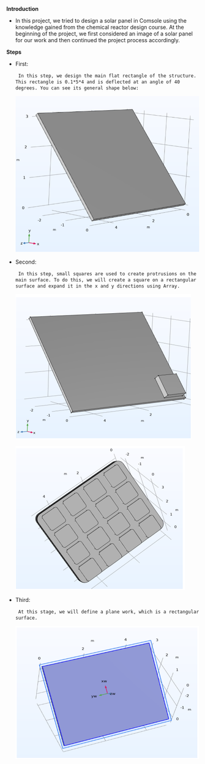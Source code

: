 **Introduction**
- In this project, we tried to design a solar panel in Comsole using the knowledge gained from the chemical reactor design course. At the beginning of the project, we first considered an image of a solar panel for our work   and then continued the project process accordingly.

**Steps**

  - First:
   
         In this step, we design the main flat rectangle of the structure. This rectangle is 0.1*5*4 and is deflected at an angle of 40 degrees. You can see its general shape below:

       ![Debotanizer Tower Flowsheet](Solar2.PNG)


  - Second:
   
         In this step, small squares are used to create protrusions on the main surface. To do this, we will create a square on a rectangular surface and expand it in the x and y directions using Array.

       ![Debotanizer Tower Flowsheet](Solar3.PNG)


       ![Debotanizer Tower Flowsheet](Solar4.PNG)



  - Third:
   
         At this stage, we will define a plane work, which is a rectangular surface.

       ![Debotanizer Tower Flowsheet](Solar5.PNG)
